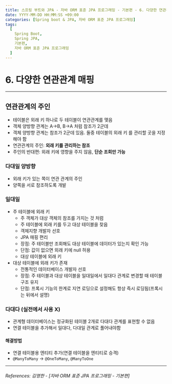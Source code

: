 ```yaml
---
title: 스프링 부트와 JPA - 자바 ORM 표준 JPA 프로그래밍 - 기본편 - 6. 다양한 연관관계 매핑
date: YYYY-MM-DD HH:MM:SS +09:00
categories: [Spring boot & JPA, 자바 ORM 표준 JPA 프로그래밍]
tags:
  [
    Spring Boot,
    Spring JPA,
    기본편,
    자바 ORM 표준 JPA 프로그래밍
  ]
---
```


# 6. 다양한 연관관계 매핑

----

## 연관관계의 주인
- 테이블은 외래 키 하나로 두 테이블이 연관관계를 맺음
- 객체 양방향 관계는 A->B, B->A 처럼 참조가 2군데
- 객체 양방향 관계는 참조가 2군데 있음. 둘중 테이블의 외래 키
  를 관리할 곳을 지정해야 함
- 연관관계의 주인: **외래 키를 관리하는 참조**
- 주인의 반대편: 외래 키에 영향을 주지 않음, **단순 조회만 가능**

### 다대일 양방향
- 외래 키가 있는 쪽이 연관 관계의 주인
- 양쪽을 서로 참조하도록 개발

### 일대일 
- 주 테이블에 외래 키
  - 주 객체가 대상 객체의 참조를 가지는 것 처럼
  - 주 테이블에 외래 키를 두고 대상 테이블을 찾음
  - 객체지향 개발자 선호
  - JPA 매핑 편리
  - 장점: 주 테이블만 조회해도 대상 테이블에 데이터가 있는지 확인 가능
  - 단점: 값이 없으면 외래 키에 null 허용
  - 대상 테이블에 외래 키
- 대상 테이블에 외래 키가 존재
  - 전통적인 데이터베이스 개발자 선호
  - 장점: 주 테이블과 대상 테이블을 일대일에서 일대다 관계로 변경할 때 테이블 구조 유지
  - 단점: 프록시 기능의 한계로 지연 로딩으로 설정해도 항상 즉시 로딩됨(프록시는 뒤에서 설명)

### 다대다 (실전에서 사용 X)
- 관계형 데이터베이스는 정규화된 테이블 2개로 다대다 관계를
  표현할 수 없음
- 연결 테이블을 추가해서 일대다, 다대일 관계로 풀어내야함

#### 해결방법
- 연결 테이블용 엔티티 추가(연결 테이블을 엔티티로 승격)
- `@ManyToMany` -> `@OneToMany`, `@ManyToOne`




----  

###### References: 김영한 - [자바 ORM 표준 JPA 프로그래밍 - 기본편]
